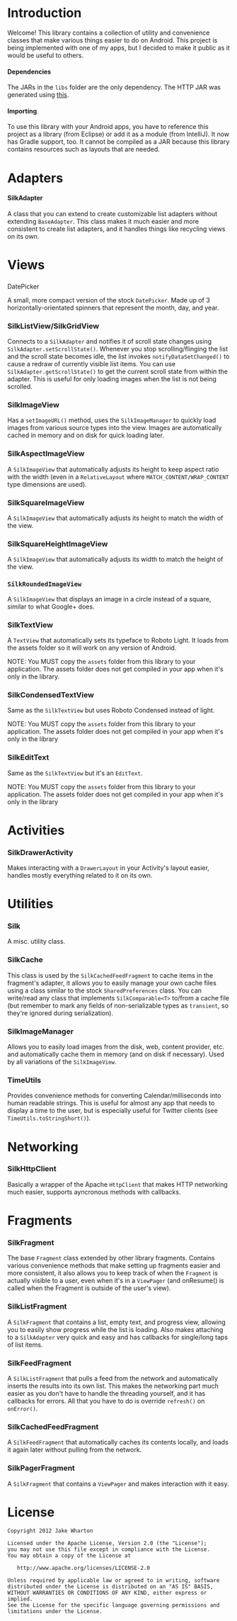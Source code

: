 Introduction
=============
Welcome! This library contains a collection of utility and convenience classes that make various things easier to do on Android.
This project is being implemented with one of my apps, but I decided to make it public as it would be useful to others.

#### Dependencies

The JARs in the `libs` folder are the only dependency. The HTTP JAR was generated using [this](https://github.com/afollestad/httpclientandroidlib).

#### Importing

To use this library with your Android apps, you have to reference this project as a library (from Eclipse) or add it as a module (from IntelliJ). It now has Gradle support, too. It cannot be compiled as a JAR because this library contains resources such as layouts that are needed.

Adapters
=============

#### SilkAdapter

A class that you can extend to create customizable list adapters without extending `BaseAdapter`. This class makes it
much easier and more consistent to create list adapters, and it handles things like recycling views on its own.

Views
=============

### 
DatePicker

A small, more compact version of the stock `DatePicker`. Made up of 3 horizontally-orientated spinners that represent the month,
day, and year.

### SilkListView/SilkGridView

Connects to a `SilkAdapter` and notifies it of scroll state changes using `SilkAdapter.setScrollState()`.
Whenever you stop scrolling/flinging the list and the scroll state becomes idle, the list invokes `notifyDataSetChanged()` to cause a redraw of currently visible list items.
You can use `SilkAdapter.getScrollState()` to get the current scroll state from within the adapter. This is useful for
only loading images when the list is not being scrolled.

### SilkImageView

Has a `setImageURL()` method, uses the `SilkImageManager` to quickly load images from various source types into the view. Images are automatically cached in memory and on disk for quick loading later.

### SilkAspectImageView

A `SilkImageView` that automatically adjusts its height to keep aspect ratio with the width (even in a `RelativeLayout` where `MATCH_CONTENT/WRAP_CONTENT` type dimensions are used).

### SilkSquareImageView

A `SilkImageView` that automatically adjusts its height to match the width of the view.

### SilkSquareHeightImageView

A `SilkImageView` that automatically adjusts its width to match the height of the view.

### `SilkRoundedImageView`

A `SilkImageView` that displays an image in a circle instead of a square, similar to what Google+ does.

### SilkTextView

A `TextView` that automatically sets its typeface to Roboto Light. It loads
from the assets folder so it will work on any version of Android.

NOTE: You MUST copy the `assets` folder from this library to your application. The assets folder does not get compiled
in your app when it's only in the library.

### SilkCondensedTextView

Same as the `SilkTextView` but uses Roboto Condensed instead of light.

NOTE: You MUST copy the `assets` folder from this library to your application. The assets folder does not get compiled
in your app when it's only in the library

### SilkEditText

Same as the `SilkTextView` but it's an `EditText`.

NOTE: You MUST copy the `assets` folder from this library to your application. The assets folder does not get compiled
in your app when it's only in the library

Activities
=============

### SilkDrawerActivity

Makes interacting with a `DrawerLayout` in your Activity's layout easier, handles mostly everything related to it on
its own.

Utilities
=============

### Silk

A misc. utility class.

### SilkCache

This class is used by the `SilkCachedFeedFragment` to cache items in the fragment's adapter, it allows you to easily manage your own
cache files using a class similar to the stock `SharedPreferences` class. You can write/read any class that implements `SilkComparable<T>` to/from a cache file (but remember to mark any fields of non-serializable types as `transient`, so they're ignored during serialization).

### SilkImageManager

Allows you to easily load images from the disk, web, content provider, etc. and automatically cache them in memory (and on disk if necessary). Used by all variations of the `SilkImageView`.

### TimeUtils

Provides convenience methods for converting Calendar/milliseconds into human readable strings. This is useful for almost any
app that needs to display a time to the user, but is especially useful for Twitter clients (see `TimeUtils.toStringShort()`).

Networking
=============

### SilkHttpClient

Basically a wrapper of the Apache `HttpClient` that makes HTTP networking much easier, supports ayncronous methods with callbacks.

Fragments
=============

### SilkFragment

The base `Fragment` class extended by other library fragments. Contains various convenience methods that make setting up
fragments easier and more consistent, it also allows you to keep track of when the `Fragment` is actually visible to a user,
even when it's in a `ViewPager` (and onResume() is called when the Fragment is outside of the user's view).

### SilkListFragment

A `SilkFragment` that contains a list, empty text, and progress view, allowing you to easily show progress while the list is loading.
Also makes attaching to a `SilkAdapter` very quick and easy and has callbacks for single/long taps of list items.

### SilkFeedFragment

A `SilkListFragment` that pulls a feed from the network and automatically inserts the results into its own list. This makes
the networking part much easier as you don't have to handle the threading yourself, and it has callbacks for errors. All
that you have to do is override `refresh()` on `onError()`.

### SilkCachedFeedFragment

A `SilkFeedFragment` that automatically caches its contents locally, and loads it again later without pulling from the network.

### SilkPagerFragment

A `SilkFragment` that contains a `ViewPager` and makes interaction with it easy.

License
=======

    Copyright 2012 Jake Wharton

    Licensed under the Apache License, Version 2.0 (the "License");
    you may not use this file except in compliance with the License.
    You may obtain a copy of the License at

       http://www.apache.org/licenses/LICENSE-2.0

    Unless required by applicable law or agreed to in writing, software
    distributed under the License is distributed on an "AS IS" BASIS,
    WITHOUT WARRANTIES OR CONDITIONS OF ANY KIND, either express or implied.
    See the License for the specific language governing permissions and
    limitations under the License.
